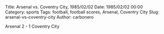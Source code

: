 Title: Arsenal vs. Coventry City, 1985/02/02
Date: 1985/02/02 00:00
Category: sports
Tags: football, football scores, Arsenal, Coventry City
Slug: arsenal-vs-coventry-city
Author: carbonero


Arsenal 2 - 1 Coventry City
